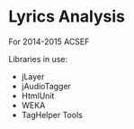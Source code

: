 Lyrics Analysis
=========

For 2014-2015 ACSEF

Libraries in use:
- jLayer
- jAudioTagger
- HtmlUnit
- WEKA
- TagHelper Tools